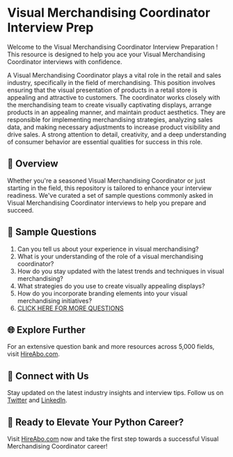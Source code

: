 # Visual Merchandising Coordinator Interview Prep

Welcome to the Visual Merchandising Coordinator Interview Preparation ! This resource is designed to help you ace your Visual Merchandising Coordinator interviews with confidence.

A Visual Merchandising Coordinator plays a vital role in the retail and sales industry, specifically in the field of merchandising. This position involves ensuring that the visual presentation of products in a retail store is appealing and attractive to customers. The coordinator works closely with the merchandising team to create visually captivating displays, arrange products in an appealing manner, and maintain product aesthetics. They are responsible for implementing merchandising strategies, analyzing sales data, and making necessary adjustments to increase product visibility and drive sales. A strong attention to detail, creativity, and a deep understanding of consumer behavior are essential qualities for success in this role.

## 🚀 Overview

Whether you're a seasoned Visual Merchandising Coordinator or just starting in the field, this repository is tailored to enhance your interview readiness. We've curated a set of sample questions commonly asked in Visual Merchandising Coordinator interviews to help you prepare and succeed.

## 📝 Sample Questions

1. Can you tell us about your experience in visual merchandising?
2. What is your understanding of the role of a visual merchandising coordinator?
3. How do you stay updated with the latest trends and techniques in visual merchandising?
4. What strategies do you use to create visually appealing displays?
5. How do you incorporate branding elements into your visual merchandising initiatives?
6. [CLICK HERE FOR MORE QUESTIONS](https://hireabo.com/job/22_3_30/Visual%20Merchandising%20Coordinator)

## 🌐 Explore Further

For an extensive question bank and more resources across 5,000 fields, visit [HireAbo.com](https://www.hireabo.com).

## 📱 Connect with Us

Stay updated on the latest industry insights and interview tips. Follow us on [Twitter](https://twitter.com/hireabo) and [LinkedIn](https://www.linkedin.com/in/hire-abo-3609972a8/).

## 🚀 Ready to Elevate Your Python Career?

Visit [HireAbo.com](https://www.hireabo.com) now and take the first step towards a successful Visual Merchandising Coordinator career!
